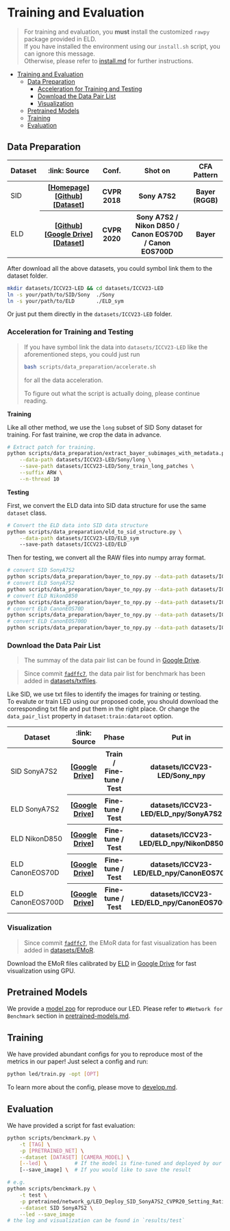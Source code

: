 # Training and Evaluation

> For training and evaluation, you **must** install the customized `rawpy` package provided in ELD. <br/>
> If you have installed the environment using our `install.sh` script, you can ignore this message. <br/>
> Otherwise, please refer to [install.md](install.md) for further instructions.

- [Training and Evaluation](#training-and-evaluation)
  - [Data Preparation](#data-preparation)
    - [Acceleration for Training and Testing](#acceleration-for-training-and-testing)
    - [Download the Data Pair List](#download-the-data-pair-list)
    - [Visualization](#visualization)
  - [Pretrained Models](#pretrained-models)
  - [Training](#training)
  - [Evaluation](#evaluation)

## Data Preparation

<table>
<thead>
  <tr>
    <th> Dataset </th>
    <th> :link: Source </th>
    <th> Conf. </th>
    <th> Shot on </th>
    <th> CFA Pattern </th>
  </tr>
</thead>
<tbody>
  <tr>
    <td> SID </td>
    <th> [<a href='https://cchen156.github.io/SID.html'>Homepage</a>][<a href='https://github.com/cchen156/Learning-to-See-in-the-Dark'>Github</a>][<a href='https://drive.google.com/file/d/1G6VruemZtpOyHjOC5N8Ww3ftVXOydSXx/view'>Dataset</a>] </th>
    <th> CVPR 2018 </th>
    <th> Sony A7S2 </th>
    <th> Bayer (RGGB) </th>
  </tr>
  <tr>
    <td> ELD </td>
    <th> [<a href='https://github.com/Vandermode/ELD'>Github</a>][<a href='https://drive.google.com/drive/folders/1QoEhB1P-hNzAc4cRb7RdzyEKktexPVgy'>Google Drive</a>][<a href='https://drive.google.com/file/d/13Ge6-FY9RMPrvGiPvw7O4KS3LNfUXqEX/view?usp=drive_link'>Dataset</a>] </th>
    <th> CVPR 2020 </th>
    <th> Sony A7S2 / Nikon D850 / Canon EOS70D / Canon EOS700D </th>
    <th> Bayer </th>
  </tr>
</tbody>
</table>

After download all the above datasets, you could symbol link them to the dataset folder.
```bash
mkdir datasets/ICCV23-LED && cd datasets/ICCV23-LED
ln -s your/path/to/SID/Sony  ./Sony
ln -s your/path/to/ELD       ./ELD_sym
```
Or just put them directly in the `datasets/ICCV23-LED` folder.

### Acceleration for Training and Testing

> If you have symbol link the data into `datasets/ICCV23-LED` like the aforementioned steps, you could just run
> ```bash
> bash scripts/data_preparation/accelerate.sh
> ```
> for all the data acceleration.
>
> To figure out what the script is actually doing, please continue reading.

**Training**

Like all other method, we use the `long` subset of SID Sony dataset for training. For fast trainine, we crop the data in advance.

```bash
# Extract patch for training.
python scripts/data_preparation/extract_bayer_subimages_with_metadata.py \
    --data-path datasets/ICCV23-LED/Sony/long \
    --save-path datasets/ICCV23-LED/Sony_train_long_patches \
    --suffix ARW \
    --n-thread 10
```

**Testing**

First, we convert the ELD data into SID data structure for use the same `dataset` class.

```bash
# Convert the ELD data into SID data structure
python scripts/data_preparation/eld_to_sid_structure.py \
    --data-path datasets/ICCV23-LED/ELD_sym
    --save-path datasets/ICCV23-LED/ELD
```

Then for testing, we convert all the RAW files into numpy array format.

```bash
# convert SID SonyA7S2
python scripts/data_preparation/bayer_to_npy.py --data-path datasets/ICCV23-LED/Sony --save-path datasets/ICCV23-LED/Sony_npy --suffix ARW --n-thread 8
# convert ELD SonyA7S2
python scripts/data_preparation/bayer_to_npy.py --data-path datasets/ICCV23-LED/ELD/SonyA7S2 --save-path datasets/ICCV23-LED/ELD_npy/SonyA7S2 --suffix ARW --n-thread 8
# convert ELD NikonD850
python scripts/data_preparation/bayer_to_npy.py --data-path datasets/ICCV23-LED/ELD/NikonD850 --save-path datasets/ICCV23-LED/ELD_npy/NikonD850 --suffix nef --n-thread 8
# convert ELD CanonEOS70D
python scripts/data_preparation/bayer_to_npy.py --data-path datasets/ICCV23-LED/ELD/CanonEOS70D --save-path datasets/ICCV23-LED/ELD_npy/CanonEOS70D --suffix CR2 --n-thread 8
# convert ELD CanonEOS700D
python scripts/data_preparation/bayer_to_npy.py --data-path datasets/ICCV23-LED/ELD/CanonEOS700D --save-path datasets/ICCV23-LED/ELD_npy/CanonEOS700D --suffix CR2 --n-thread 8
```

### Download the Data Pair List

> The summay of the data pair list can be found in [Google Drive](https://drive.google.com/drive/folders/1xZbJPfJoXmq4fWJWy3tXtULEn79Xoz5O?usp=drive_link).

> Since commit [`fadffc7`](https://github.com/Srameo/LED/commit/fadffc7282b02ab2fcc7fbade65f87217b642588), the data pair list for benchmark has been added in [datasets/txtfiles](../datasets/txtfiles).


Like SID, we use txt files to identify the images for training or testing.<br/>
To evalute or train LED using our proposed code, you should download the corresponding txt file and put them in the right place. Or change the `data_pair_list` property in `dataset:train:dataroot` option.

<table>
<thead>
  <tr>
    <th> Dataset </th>
    <th> :link: Source </th>
    <th> Phase </th>
    <th> Put in </th>
  </tr>
</thead>
<tbody>
  <tr>
    <td> SID SonyA7S2 </td>
    <th> [<a href="https://drive.google.com/drive/folders/1GLlrsfO0NqocI4vqn4YtQvpOreWYC_dT?usp=drive_link">Google Drive</a>] </th>
    <th> Train / Fine-tune / Test </th>
    <th> datasets/ICCV23-LED/Sony_npy </th>
  </tr>
  <tr>
    <td> ELD SonyA7S2 </td>
    <th> [<a href='https://drive.google.com/drive/folders/1ybdaACLApX3cLCmoQny45PAyMQ1nOVKO?usp=drive_link'>Google Drive</a>] </th>
    <th> Fine-tune / Test </th>
    <th> datasets/ICCV23-LED/ELD_npy/SonyA7S2 </th>
  </tr>
  <tr>
    <td> ELD NikonD850 </td>
    <th> [<a href='https://drive.google.com/drive/folders/19a4pUWiGA7xw7ssNaXMNHThL4Xv8sUfF?usp=drive_link'>Google Drive</a>] </th>
    <th> Fine-tune / Test </th>
    <th> datasets/ICCV23-LED/ELD_npy/NikonD850 </th>
  </tr>
  <tr>
    <td> ELD CanonEOS70D </td>
    <th> [<a href='https://drive.google.com/drive/folders/1KtBruEqekIgVHEi9X9c84Lvbsw5QZ123?usp=drive_link'>Google Drive</a>] </th>
    <th> Fine-tune / Test </th>
    <th> datasets/ICCV23-LED/ELD_npy/CanonEOS70D </th>
  </tr>
  <tr>
    <td> ELD CanonEOS700D </td>
    <th> [<a href='https://drive.google.com/drive/folders/1EopUTStJBAG1UgA4sTWGsFonkTex8jL6?usp=drive_link'>Google Drive</a>] </th>
    <th> Fine-tune / Test </th>
    <th> datasets/ICCV23-LED/ELD_npy/CanonEOS700D </th>
  </tr>
</tbody>
</table>


### Visualization

> Since commit [`fadffc7`](https://github.com/Srameo/LED/commit/fadffc7282b02ab2fcc7fbade65f87217b642588), the EMoR data for fast visualization has been added in [datasets/EMoR](../datasets/EMoR).

Download the EMoR files calibrated by [ELD](https://github.com/Vandermode/ELD) in [Google Drive](https://drive.google.com/drive/folders/1U6W-qXqnZl-5-dLpFhLAGLjniBH5yAYY?usp=drive_link) for fast visualization using GPU.


## Pretrained Models

We provide a [model zoo](/docs/pretrained-models.md) for reproduce our LED. Please refer to `#Network for Benchmark` section in [pretrained-models.md](/docs/pretrained-models.md).


## Training

We have provided abundant configs for you to reproduce most of the metrics in our paper!
Just select a config and run:
```bash
python led/train.py -opt [OPT]
```
To learn more about the config, please move to [develop.md](/docs/develop.md).

## Evaluation

We have provided a script for fast evaluation:
```bash
python scripts/benckmark.py \
    -t [TAG] \
    -p [PRETRAINED_NET] \
    --dataset [DATASET] [CAMERA_MODEL] \
    [--led] \         # If the model is fine-tuned and deployed by our LED method.
    [--save_image] \  # If you would like to save the result

# e.g.
python scripts/benckmark.py \
    -t test \
    -p pretrained/network_g/LED_Deploy_SID_SonyA7S2_CVPR20_Setting_Ratio100-300.pth \
    --dataset SID SonyA7S2 \
    --led --save_image
# the log and visualization can be found in `results/test`
```
